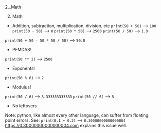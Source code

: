 2._Math

2. Math

- Addition, subtraction, multiplication, division, etc
`print(50 + 50)` --> `100`
`print(50 - 50)` --> `0`
`print(50 * 50)` --> `2500`
`print(50 / 50)` --> `1.0`

`print(50 + 50 - 50 * 50 / 50)` --> `50.0`
- PEMDAS!

`print(50 ** 2)` --> `2500`
- Exponents!

`print(50 % 6)` --> `2`
- Modulus!

`print(50 / 6)` --> `8.333333333333`
`print(50 // 6)` --> `8`
- No leftovers

Note: python, like almost every other language, can suffer from floating point errors. See:
`print(0.1 + 0.2)` --> `0.30000000000000004`
https://0.30000000000000004.com explains this issue well.